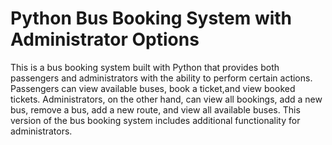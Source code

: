 # Python Bus Booking System with Administrator Options
This is a bus booking system built with Python that provides both passengers and administrators with the ability to perform certain actions. 
Passengers can view available buses, book a ticket,and view booked tickets. 
Administrators, on the other hand, can view all bookings, add a new bus, remove a bus, add a new route, and view all available buses.
This  version of the bus booking system includes additional functionality for administrators.

